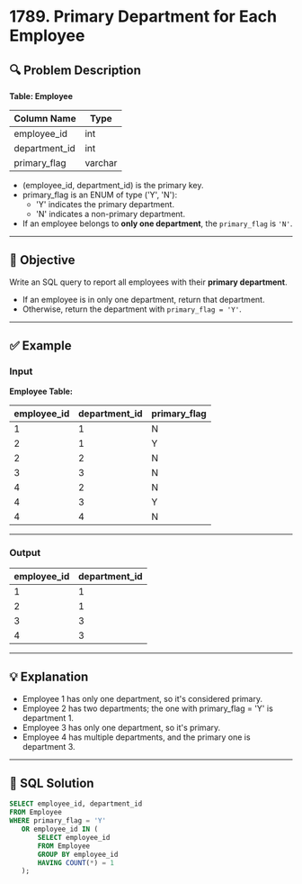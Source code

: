 # 1789. Primary Department for Each Employee

## 🔍 Problem Description

**Table: Employee**

| Column Name   | Type    |
|---------------|---------|
| employee_id   | int     |
| department_id | int     |
| primary_flag  | varchar |

- (employee_id, department_id) is the primary key.
- primary_flag is an ENUM of type ('Y', 'N'):
  - 'Y' indicates the primary department.
  - 'N' indicates a non-primary department.
- If an employee belongs to **only one department**, the `primary_flag` is `'N'`.

---

## 🧠 Objective

Write an SQL query to report all employees with their **primary department**.

- If an employee is in only one department, return that department.
- Otherwise, return the department with `primary_flag = 'Y'`.

---

## ✅ Example

### Input

**Employee Table:**

| employee_id | department_id | primary_flag |
|-------------|----------------|--------------|
| 1           | 1              | N            |
| 2           | 1              | Y            |
| 2           | 2              | N            |
| 3           | 3              | N            |
| 4           | 2              | N            |
| 4           | 3              | Y            |
| 4           | 4              | N            |

---

### Output

| employee_id | department_id |
|-------------|----------------|
| 1           | 1              |
| 2           | 1              |
| 3           | 3              |
| 4           | 3              |

---

## 💡 Explanation

- Employee 1 has only one department, so it's considered primary.
- Employee 2 has two departments; the one with primary_flag = 'Y' is department 1.
- Employee 3 has only one department, so it's primary.
- Employee 4 has multiple departments, and the primary one is department 3.

---

## 🧾 SQL Solution

```sql
SELECT employee_id, department_id
FROM Employee
WHERE primary_flag = 'Y'
   OR employee_id IN (
       SELECT employee_id
       FROM Employee
       GROUP BY employee_id
       HAVING COUNT(*) = 1
   );
